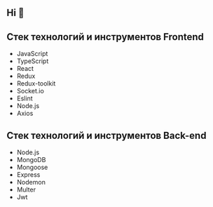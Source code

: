 ## Hi 👋

<!--
**DeniPashaev/DeniPashaev** is a ✨ _special_ ✨ repository because its `README.md` (this file) appears on your GitHub profile.

Here are some ideas to get you started:

- 🔭 I’m currently working on ...
- 🌱 I’m currently learning ...
- 👯 I’m looking to collaborate on ...
- 🤔 I’m looking for help with ...
- 💬 Ask me about ...
- 📫 How to reach me: ...
- 😄 Pronouns: ...
- ⚡ Fun fact: ...
-->

## Cтек технологий и инструментов Frontend

* JavaScript 
* TypeScript
* React 
* Redux 
* Redux-toolkit 
* Socket.io 
* Eslint 
* Node.js 
* Axios

## Cтек технологий и инструментов Back-end

* Node.js 
* MongoDB 
* Mongoose 
* Express 
* Nodemon 
* Multer
* Jwt 
